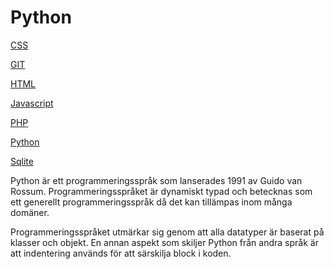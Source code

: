 # Python
<div class="expl">
<div class="sidebar">
    <p><a href="%base_url%?technology/expl/css">CSS</a></p>
    <p><a href="%base_url%?technology/expl/git">GIT</a></p>
    <p><a href="%base_url%?technology/expl/html">HTML</a></p>
    <p><a href="%base_url%?technology/expl/javascript">Javascript</a></p>
    <p><a href="%base_url%?technology/expl/php">PHP</a></p>
    <p><a href="%base_url%?technology/expl/python">Python</a></p>
    <p><a href="%base_url%?technology/expl/sqlite">Sqlite</a></p>
</div>
<div class="text">
Python är ett programmeringsspråk som lanserades 1991 av Guido van Rossum. Programmeringsspråket är dynamiskt typad och betecknas som ett generellt programmeringsspråk då det kan tillämpas inom många domäner.

Programmeringsspråket utmärkar sig genom att alla datatyper är baserat på klasser och objekt. En annan aspekt som skiljer Python från andra språk är att indentering används för att särskilja block i koden.

</div>
</div>

